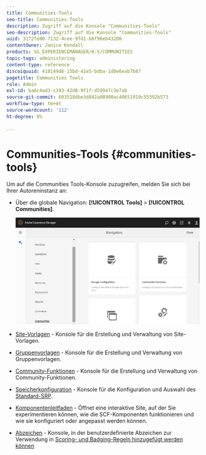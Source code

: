 ```yaml
---
title: Communities-Tools
seo-title: Communities-Tools
description: Zugriff auf die Konsole "Communities-Tools"
seo-description: Zugriff auf die Konsole "Communities-Tools"
uuid: 3172fe00-7132-4cee-9fd1-b6f96eb43200
contentOwner: Janice Kendall
products: SG_EXPERIENCEMANAGER/6.5/COMMUNITIES
topic-tags: administering
content-type: reference
discoiquuid: 410149d6-15bd-41e5-bdba-1d8e6eab7b87
pagetitle: Communities Tools
role: Admin
exl-id: ba6c4ad3-c393-42d8-9f1f-d59947c3e7ab
source-git-commit: 603518dbe3d842a08900ac40651919c55392b573
workflow-type: tm+mt
source-wordcount: '112'
ht-degree: 0%

---
```


# Communities-Tools {#communities-tools}

Um auf die Communities Tools-Konsole zuzugreifen, melden Sie sich bei Ihrer Autoreninstanz an:

* Über die globale Navigation: **[!UICONTROL Tools]** > **[!UICONTROL Communities]**.

   ![Communities](assets/communities-home.png)

* [Site-Vorlagen](sites.md)  - Konsole für die Erstellung und Verwaltung von Site-Vorlagen.

* [Gruppenvorlagen](tools-groups.md)  - Konsole für die Erstellung und Verwaltung von Gruppenvorlagen.

* [Community-Funktionen](functions.md)  - Konsole für die Erstellung und Verwaltung von Community-Funktionen.

* [Speicherkonfiguration](srp-config.md)  - Konsole für die Konfiguration und Auswahl des  [Standard-SRP](working-with-srp.md).

* [Komponentenleitfaden](components-guide.md)  - Öffnet eine interaktive Site, auf der Sie experimentieren können, wie die SCF-Komponenten funktionieren und wie sie konfiguriert oder angepasst werden können.

* [Abzeichen](badges.md)  - Konsole, in der benutzerdefinierte Abzeichen zur Verwendung in  [Scoring- und Badging-Regeln hinzugefügt werden können](implementing-scoring.md)
